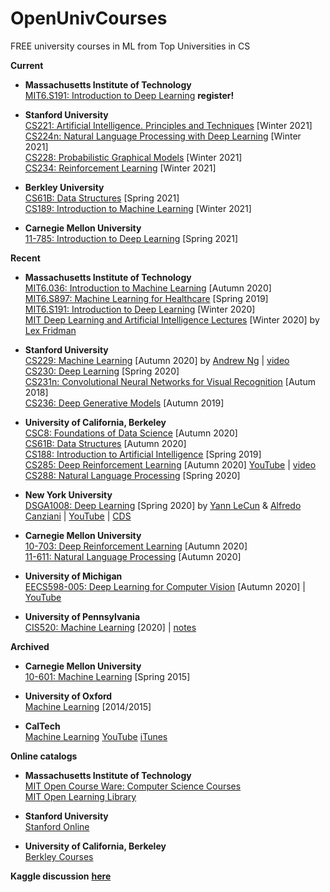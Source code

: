 # OpenUnivCourses
FREE university courses in ML from Top Universities in CS

**Current**

* **Massachusetts Institute of Technology**  
[MIT6.S191: Introduction to Deep Learning](http://introtodeeplearning.com/) **register!**

* **Stanford University**  
[CS221:  Artificial Intelligence. Principles and Techniques](https://stanford-cs221.github.io/winter2021/) [Winter 2021]  
[CS224n: Natural Language Processing with Deep Learning](http://web.stanford.edu/class/cs224n/) [Winter 2021]  
[CS228:  Probabilistic Graphical Models](https://cs228.stanford.edu/) [Winter 2021]  
[CS234:  Reinforcement Learning](http://web.stanford.edu/class/cs234/index.html) [Winter 2021]  

* **Berkley University**  
[CS61B: Data Structures](https://sp21.datastructur.es/) [Spring 2021]  
[CS189: Introduction to Machine Learning](https://www.eecs189.org/) [Winter 2021]  

* **Carnegie Mellon University**  
[11-785: Introduction to Deep Learning](http://deeplearning.cs.cmu.edu/S21/index.html) [Spring 2021]  


**Recent**    

* **Massachusetts Institute of Technology**  
[MIT6.036: Introduction to Machine Learning](https://ocw.mit.edu/courses/electrical-engineering-and-computer-science/6-036-introduction-to-machine-learning-fall-2020/) [Autumn 2020]  
[MIT6.S897: Machine Learning for Healthcare](https://ocw.mit.edu/courses/electrical-engineering-and-computer-science/6-s897-machine-learning-for-healthcare-spring-2019/) [Spring 2019]  
[MIT6.S191: Introduction to Deep Learning](http://introtodeeplearning.com/2020/index.html) [Winter 2020]  
[MIT Deep Learning and Artificial Intelligence Lectures](https://deeplearning.mit.edu/) [Winter 2020] by [Lex Fridman](https://lexfridman.com/)  

* **Stanford University**  
[CS229: Machine Learning](http://cs229.stanford.edu/) [Autumn 2020] by [Andrew Ng](https://www.andrewng.org/) | [video](https://see.stanford.edu/Course/CS229)   
[CS230: Deep Learning](https://cs230.stanford.edu/) [Spring 2020]  
[CS231n: Convolutional Neural Networks for Visual Recognition](http://cs231n.stanford.edu/) [Autum 2018]  
[CS236: Deep Generative Models](https://deepgenerativemodels.github.io/) [Autumn 2019]  

* **University of California, Berkeley**  
[CSC8: Foundations of Data Science](http://data8.org/) [Autumn 2020]  
[CS61B: Data Structures](https://fa20.datastructur.es/) [Autumn 2020]  
[CS188: Introduction to Artificial Intelligence](https://inst.eecs.berkeley.edu/~cs188/sp19/) [Spring 2019]  
[CS285: Deep Reinforcement Learning](http://rail.eecs.berkeley.edu/deeprlcourse/) [Autumn 2020] [YouTube](https://www.youtube.com/playlist?list=PL_iWQOsE6TfURIIhCrlt-wj9ByIVpbfGc) | [video](https://www.youtube.com/playlist?list=PLkFD6_40KJIwhWJpGazJ9VSj9CFMkb79A)  
[CS288: Natural Language Processing](https://cal-cs288.github.io/sp20/) [Spring 2020]  

* **New York University**  
[DSGA1008: Deep Learning](https://atcold.github.io/pytorch-Deep-Learning/) [Spring 2020] by [Yann LeCun](http://yann.lecun.com/) & [Alfredo Canziani](https://www.linkedin.com/in/alfredocanziani/) | [YouTube](https://www.youtube.com/playlist?list=PLLHTzKZzVU9eaEyErdV26ikyolxOsz6mq) | [CDS](https://cds.nyu.edu/deep-learning/)  

* **Carnegie Mellon University**  
[10-703: Deep Reinforcement Learning](https://cmudeeprl.github.io/703website/) [Autumn 2020]  
[11-611: Natural Language Processing](http://demo.clab.cs.cmu.edu/NLP/) [Autumn 2020]  

* **University of Michigan**  
[EECS598-005: Deep Learning for Computer Vision](https://web.eecs.umich.edu/~justincj/teaching/eecs498/FA2020/) [Autumn 2020] | [YouTube](https://www.youtube.com/playlist?list=PL5-TkQAfAZFbzxjBHtzdVCWE0Zbhomg7r)   

* **University of Pennsylvania**  
[CIS520: Machine Learning](https://alliance.seas.upenn.edu/~cis520/dynamic/2020/wiki/index.php?n=Lectures.Lectures) [2020] | [notes](https://alliance.seas.upenn.edu/~cis520/dynamic/2020/wiki/index.php?n=Resources.Resources)  


**Archived**  

* **Carnegie Mellon University**  
[10-601: Machine Learning](http://www.cs.cmu.edu/~ninamf/courses/601sp15/lectures.shtml) [Spring 2015]  

* **University of Oxford**  
[Machine Learning](https://www.cs.ox.ac.uk/people/nando.defreitas/machinelearning/) [2014/2015]  

* **CalTech**  
[Machine Learning](http://work.caltech.edu/lectures.html) [YouTube](https://www.youtube.com/playlist?list=PLD63A284B7615313A) [iTunes](https://itunes.apple.com/us/course/machine-learning/id515364596)   


**Online catalogs**  

* **Massachusetts Institute of Technology**  
[MIT Open Course Ware: Computer Science Courses](https://ocw.mit.edu/courses/electrical-engineering-and-computer-science/)  
[MIT Open Learning Library](https://openlearning.mit.edu/courses-programs/open-learning-library)

* **Stanford University**  
[Stanford Online](https://online.stanford.edu/search-catalog)

* **University of California, Berkeley**  
[Berkley Courses](https://www2.eecs.berkeley.edu/Courses/CS/)


**Kaggle discussion** [**here**](https://www.kaggle.com/getting-started/211633)
